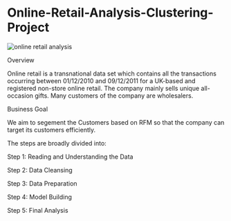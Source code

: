 # Online-Retail-Analysis-Clustering-Project
![online retail analysis](https://github.com/Aman811630/Online-Retail-Analysis-Clustering-Project/assets/100797749/60660fd7-76a2-4595-93f9-437b420ce46e)

Overview

Online retail is a transnational data set which contains all the transactions occurring between 01/12/2010 and 09/12/2011 for a UK-based and registered non-store online retail. The company mainly sells unique all-occasion gifts. Many customers of the company are wholesalers.


Business Goal

We aim to segement the Customers based on RFM so that the company can target its customers efficiently.


The steps are broadly divided into:

Step 1: Reading and Understanding the Data

Step 2: Data Cleansing

Step 3: Data Preparation

Step 4: Model Building

Step 5: Final Analysis
